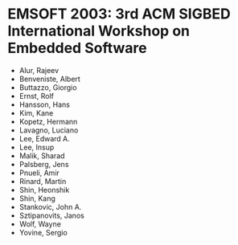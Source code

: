 # EMSOFT 2003: 3rd ACM SIGBED International Workshop on Embedded Software
* Alur, Rajeev
* Benveniste, Albert
* Buttazzo, Giorgio
* Ernst, Rolf
* Hansson, Hans
* Kim, Kane
* Kopetz, Hermann
* Lavagno, Luciano
* Lee, Edward A.
* Lee, Insup
* Malik, Sharad
* Palsberg, Jens
* Pnueli, Amir
* Rinard, Martin
* Shin, Heonshik
* Shin, Kang
* Stankovic, John A.
* Sztipanovits, Janos
* Wolf, Wayne
* Yovine, Sergio
